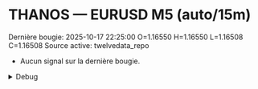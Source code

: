 # THANOS — EURUSD M5 (auto/15m)
Dernière bougie: 2025-10-17 22:25:00  O=1.16550  H=1.16550  L=1.16508  C=1.16508
Source active: twelvedata_repo

- Aucun signal sur la dernière bougie.

<details><summary>Debug</summary>

- TD_API_KEY manquant.

</details>